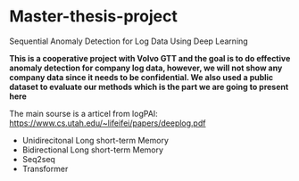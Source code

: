 # Master-thesis-project
Sequential Anomaly Detection for Log Data Using Deep Learning

**This is a cooperative project with Volvo GTT and the goal is to do effective anomaly detection for company log data, however, we will not show any company data since it needs to be confidential.  We also used a public dataset to evaluate our methods which is the part we are going to present here**


The main sourse is a articel from logPAI: <https://www.cs.utah.edu/~lifeifei/papers/deeplog.pdf>

- Unidirecitonal Long short-term Memory
- Bidirectional Long short-term Memory
- Seq2seq 
- Transformer
